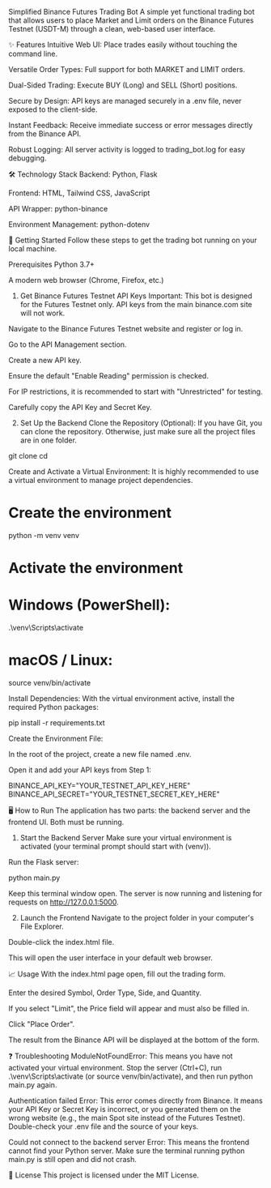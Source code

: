 Simplified Binance Futures Trading Bot
A simple yet functional trading bot that allows users to place Market and Limit orders on the Binance Futures Testnet (USDT-M) through a clean, web-based user interface.



✨ Features
Intuitive Web UI: Place trades easily without touching the command line.

Versatile Order Types: Full support for both MARKET and LIMIT orders.

Dual-Sided Trading: Execute BUY (Long) and SELL (Short) positions.

Secure by Design: API keys are managed securely in a .env file, never exposed to the client-side.

Instant Feedback: Receive immediate success or error messages directly from the Binance API.

Robust Logging: All server activity is logged to trading_bot.log for easy debugging.

🛠️ Technology Stack
Backend: Python, Flask

Frontend: HTML, Tailwind CSS, JavaScript

API Wrapper: python-binance

Environment Management: python-dotenv

🚀 Getting Started
Follow these steps to get the trading bot running on your local machine.

Prerequisites
Python 3.7+

A modern web browser (Chrome, Firefox, etc.)

1. Get Binance Futures Testnet API Keys
Important: This bot is designed for the Futures Testnet only. API keys from the main binance.com site will not work.

Navigate to the Binance Futures Testnet website and register or log in.

Go to the API Management section.

Create a new API key.

Ensure the default "Enable Reading" permission is checked.

For IP restrictions, it is recommended to start with "Unrestricted" for testing.

Carefully copy the API Key and Secret Key.

2. Set Up the Backend
Clone the Repository (Optional):
If you have Git, you can clone the repository. Otherwise, just make sure all the project files are in one folder.

git clone <repository-url>
cd <repository-folder>

Create and Activate a Virtual Environment:
It is highly recommended to use a virtual environment to manage project dependencies.

# Create the environment
python -m venv venv

# Activate the environment
# Windows (PowerShell):
.\venv\Scripts\activate
# macOS / Linux:
source venv/bin/activate

Install Dependencies:
With the virtual environment active, install the required Python packages:

pip install -r requirements.txt

Create the Environment File:

In the root of the project, create a new file named .env.

Open it and add your API keys from Step 1:

BINANCE_API_KEY="YOUR_TESTNET_API_KEY_HERE"
BINANCE_API_SECRET="YOUR_TESTNET_SECRET_KEY_HERE"

🖥️ How to Run
The application has two parts: the backend server and the frontend UI. Both must be running.

1. Start the Backend Server
Make sure your virtual environment is activated (your terminal prompt should start with (venv)).

Run the Flask server:

python main.py

Keep this terminal window open. The server is now running and listening for requests on http://127.0.0.1:5000.

2. Launch the Frontend
Navigate to the project folder in your computer's File Explorer.

Double-click the index.html file.

This will open the user interface in your default web browser.

📈 Usage
With the index.html page open, fill out the trading form.

Enter the desired Symbol, Order Type, Side, and Quantity.

If you select "Limit", the Price field will appear and must also be filled in.

Click "Place Order".

The result from the Binance API will be displayed at the bottom of the form.

❓ Troubleshooting
ModuleNotFoundError: This means you have not activated your virtual environment. Stop the server (Ctrl+C), run .\venv\Scripts\activate (or source venv/bin/activate), and then run python main.py again.

Authentication failed Error: This error comes directly from Binance. It means your API Key or Secret Key is incorrect, or you generated them on the wrong website (e.g., the main Spot site instead of the Futures Testnet). Double-check your .env file and the source of your keys.

Could not connect to the backend server Error: This means the frontend cannot find your Python server. Make sure the terminal running python main.py is still open and did not crash.

📄 License
This project is licensed under the MIT License.
